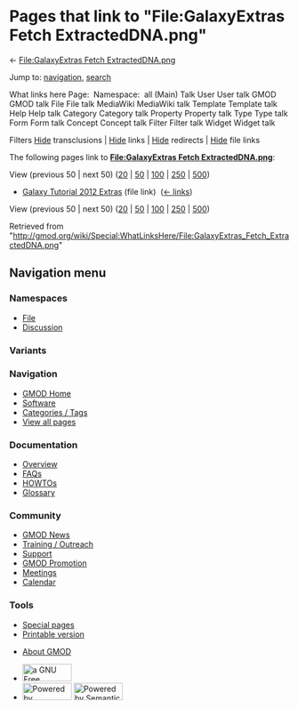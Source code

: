 <div id="mw-page-base" class="noprint">

</div>

<div id="mw-head-base" class="noprint">

</div>

<div id="content" class="mw-body" role="main">

<span id="top"></span>

<div id="mw-js-message" style="display:none;">

</div>



# <span dir="auto">Pages that link to "File:GalaxyExtras Fetch ExtractedDNA.png"</span>

<div id="bodyContent">

<div id="contentSub">

← [File:GalaxyExtras Fetch
ExtractedDNA.png](/wiki/File:GalaxyExtras_Fetch_ExtractedDNA.png "File:GalaxyExtras Fetch ExtractedDNA.png")

</div>

<div id="jump-to-nav" class="mw-jump">

Jump to: [navigation](#mw-navigation), [search](#p-search)

</div>

<div id="mw-content-text">

What links here Page:  Namespace:  all (Main) Talk User User talk GMOD
GMOD talk File File talk MediaWiki MediaWiki talk Template Template talk
Help Help talk Category Category talk Property Property talk Type Type
talk Form Form talk Concept Concept talk Filter Filter talk Widget
Widget talk

Filters
[Hide](/mediawiki/index.php?title=Special:WhatLinksHere/File:GalaxyExtras_Fetch_ExtractedDNA.png&hidetrans=1 "Special:WhatLinksHere/File:GalaxyExtras Fetch ExtractedDNA.png")
transclusions \|
[Hide](/mediawiki/index.php?title=Special:WhatLinksHere/File:GalaxyExtras_Fetch_ExtractedDNA.png&hidelinks=1 "Special:WhatLinksHere/File:GalaxyExtras Fetch ExtractedDNA.png")
links \|
[Hide](/mediawiki/index.php?title=Special:WhatLinksHere/File:GalaxyExtras_Fetch_ExtractedDNA.png&hideredirs=1 "Special:WhatLinksHere/File:GalaxyExtras Fetch ExtractedDNA.png")
redirects \|
[Hide](/mediawiki/index.php?title=Special:WhatLinksHere/File:GalaxyExtras_Fetch_ExtractedDNA.png&hideimages=1 "Special:WhatLinksHere/File:GalaxyExtras Fetch ExtractedDNA.png")
file links

The following pages link to **[File:GalaxyExtras Fetch
ExtractedDNA.png](/wiki/File:GalaxyExtras_Fetch_ExtractedDNA.png "File:GalaxyExtras Fetch ExtractedDNA.png")**:

View (previous 50 \| next 50)
([20](/mediawiki/index.php?title=Special:WhatLinksHere/File:GalaxyExtras_Fetch_ExtractedDNA.png&limit=20 "Special:WhatLinksHere/File:GalaxyExtras Fetch ExtractedDNA.png")
\|
[50](/mediawiki/index.php?title=Special:WhatLinksHere/File:GalaxyExtras_Fetch_ExtractedDNA.png&limit=50 "Special:WhatLinksHere/File:GalaxyExtras Fetch ExtractedDNA.png")
\|
[100](/mediawiki/index.php?title=Special:WhatLinksHere/File:GalaxyExtras_Fetch_ExtractedDNA.png&limit=100 "Special:WhatLinksHere/File:GalaxyExtras Fetch ExtractedDNA.png")
\|
[250](/mediawiki/index.php?title=Special:WhatLinksHere/File:GalaxyExtras_Fetch_ExtractedDNA.png&limit=250 "Special:WhatLinksHere/File:GalaxyExtras Fetch ExtractedDNA.png")
\|
[500](/mediawiki/index.php?title=Special:WhatLinksHere/File:GalaxyExtras_Fetch_ExtractedDNA.png&limit=500 "Special:WhatLinksHere/File:GalaxyExtras Fetch ExtractedDNA.png"))

- [Galaxy Tutorial 2012
  Extras](/wiki/Galaxy_Tutorial_2012_Extras "Galaxy Tutorial 2012 Extras")
  (file link) ‎ <span class="mw-whatlinkshere-tools">([←
  links](/mediawiki/index.php?title=Special:WhatLinksHere&target=Galaxy+Tutorial+2012+Extras "Special:WhatLinksHere"))</span>

View (previous 50 \| next 50)
([20](/mediawiki/index.php?title=Special:WhatLinksHere/File:GalaxyExtras_Fetch_ExtractedDNA.png&limit=20 "Special:WhatLinksHere/File:GalaxyExtras Fetch ExtractedDNA.png")
\|
[50](/mediawiki/index.php?title=Special:WhatLinksHere/File:GalaxyExtras_Fetch_ExtractedDNA.png&limit=50 "Special:WhatLinksHere/File:GalaxyExtras Fetch ExtractedDNA.png")
\|
[100](/mediawiki/index.php?title=Special:WhatLinksHere/File:GalaxyExtras_Fetch_ExtractedDNA.png&limit=100 "Special:WhatLinksHere/File:GalaxyExtras Fetch ExtractedDNA.png")
\|
[250](/mediawiki/index.php?title=Special:WhatLinksHere/File:GalaxyExtras_Fetch_ExtractedDNA.png&limit=250 "Special:WhatLinksHere/File:GalaxyExtras Fetch ExtractedDNA.png")
\|
[500](/mediawiki/index.php?title=Special:WhatLinksHere/File:GalaxyExtras_Fetch_ExtractedDNA.png&limit=500 "Special:WhatLinksHere/File:GalaxyExtras Fetch ExtractedDNA.png"))

</div>

<div class="printfooter">

Retrieved from
"<http://gmod.org/wiki/Special:WhatLinksHere/File:GalaxyExtras_Fetch_ExtractedDNA.png>"

</div>

<div id="catlinks" class="catlinks catlinks-allhidden">

</div>

<div class="visualClear">

</div>

</div>

</div>

<div id="mw-navigation">

## Navigation menu

<div id="mw-head">



<div id="left-navigation">

<div id="p-namespaces" class="vectorTabs" role="navigation"
aria-labelledby="p-namespaces-label">

### Namespaces

- <span id="ca-nstab-image"><a href="/wiki/File:GalaxyExtras_Fetch_ExtractedDNA.png" accesskey="c"
  title="View the file page [c]">File</a></span>
- <span id="ca-talk"><a
  href="/mediawiki/index.php?title=File_talk:GalaxyExtras_Fetch_ExtractedDNA.png&amp;action=edit&amp;redlink=1"
  accesskey="t"
  title="Discussion about the content page [t]">Discussion</a></span>

</div>

<div id="p-variants" class="vectorMenu emptyPortlet" role="navigation"
aria-labelledby="p-variants-label">

### 

### Variants[](#)

<div class="menu">

</div>

</div>

</div>

<div id="right-navigation">





</div>



</div>

</div>

</div>

<div id="mw-panel">

<div id="p-logo" role="banner">

<a href="/wiki/Main_Page"
style="background-image: url(http://gmod.org/images/GMOD-cogs.png);"
title="Visit the main page"></a>

</div>

<div id="p-Navigation" class="portal" role="navigation"
aria-labelledby="p-Navigation-label">

### Navigation

<div class="body">

- <span id="n-GMOD-Home">[GMOD Home](/wiki/Main_Page)</span>
- <span id="n-Software">[Software](/wiki/GMOD_Components)</span>
- <span id="n-Categories-.2F-Tags">[Categories /
  Tags](/wiki/Categories)</span>
- <span id="n-View-all-pages">[View all
  pages](/wiki/Special:AllPages)</span>

</div>

</div>

<div id="p-Documentation" class="portal" role="navigation"
aria-labelledby="p-Documentation-label">

### Documentation

<div class="body">

- <span id="n-Overview">[Overview](/wiki/Overview)</span>
- <span id="n-FAQs">[FAQs](/wiki/Category:FAQ)</span>
- <span id="n-HOWTOs">[HOWTOs](/wiki/Category:HOWTO)</span>
- <span id="n-Glossary">[Glossary](/wiki/Glossary)</span>

</div>

</div>

<div id="p-Community" class="portal" role="navigation"
aria-labelledby="p-Community-label">

### Community

<div class="body">

- <span id="n-GMOD-News">[GMOD News](/wiki/GMOD_News)</span>
- <span id="n-Training-.2F-Outreach">[Training /
  Outreach](/wiki/Training_and_Outreach)</span>
- <span id="n-Support">[Support](/wiki/Support)</span>
- <span id="n-GMOD-Promotion">[GMOD
  Promotion](/wiki/GMOD_Promotion)</span>
- <span id="n-Meetings">[Meetings](/wiki/Meetings)</span>
- <span id="n-Calendar">[Calendar](/wiki/Calendar)</span>

</div>

</div>

<div id="p-tb" class="portal" role="navigation"
aria-labelledby="p-tb-label">

### Tools

<div class="body">

- <span id="t-specialpages"><a href="/wiki/Special:SpecialPages" accesskey="q"
  title="A list of all special pages [q]">Special pages</a></span>
- <span id="t-print"><a
  href="/mediawiki/index.php?title=Special:WhatLinksHere/File:GalaxyExtras_Fetch_ExtractedDNA.png&amp;printable=yes"
  rel="alternate" accesskey="p"
  title="Printable version of this page [p]">Printable version</a></span>

</div>

</div>

</div>

</div>

<div id="footer" role="contentinfo">

- <span id="footer-places-about">[About
  GMOD](/wiki/GMOD:About "GMOD:About")</span>

<!-- -->

- <span id="footer-copyrightico">[<img src="http://www.gnu.org/graphics/gfdl-logo-small.png" width="88"
  height="31" alt="a GNU Free Documentation License" />](http://www.gnu.org/licenses/fdl-1.3.html)</span>
- <span id="footer-poweredbyico">[<img src="/mediawiki/skins/common/images/poweredby_mediawiki_88x31.png"
  width="88" height="31" alt="Powered by MediaWiki" />](//www.mediawiki.org/)
  [<img
  src="/mediawiki/extensions/SemanticMediaWiki/includes/../resources/images/smw_button.png"
  width="88" height="31" alt="Powered by Semantic MediaWiki" />](https://www.semantic-mediawiki.org/wiki/Semantic_MediaWiki)</span>

<div style="clear:both">

</div>

</div>
